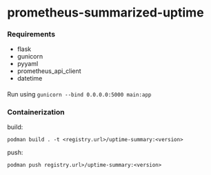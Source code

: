 # prometheus-summarized-uptime
### Requirements
* flask
* gunicorn
* pyyaml
* prometheus_api_client
* datetime
####
Run using ```gunicorn --bind 0.0.0.0:5000 main:app```

### Containerization
build:

```podman build . -t <registry.url>/uptime-summary:<version>``` 

push:

```podman push registry.url>/uptime-summary:<version>```

